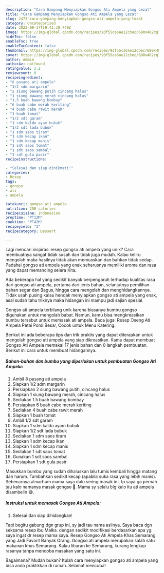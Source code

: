 ```yaml
---
description: "Cara Gampang Menyiapkan Gongso Ati Ampela yang Lezat"
title: "Cara Gampang Menyiapkan Gongso Ati Ampela yang Lezat"
slug: 2473-cara-gampang-menyiapkan-gongso-ati-ampela-yang-lezat
category: Uncategorized
date: 2022-09-17T19:42:30.749Z
image: https://img-global.cpcdn.com/recipes/93f55ca6ae12cbec/680x482cq70/gongso-ati-ampela-foto-resep-utama.jpg
hideToc: false
enableToc: true
enableTocContent: false
thumbnail: https://img-global.cpcdn.com/recipes/93f55ca6ae12cbec/680x482cq70/gongso-ati-ampela-foto-resep-utama.jpg
cover: https://img-global.cpcdn.com/recipes/93f55ca6ae12cbec/680x482cq70/gongso-ati-ampela-foto-resep-utama.jpg
author: Admin
authorAv: notfound
ratingvalue: 3.2
reviewcount: 9
recipeingredient:
- "8 pasang ati ampela"
- "1/2 sdm margarin"
- "2 siung bawang putih cincang halus"
- "1 siung bawang merah cincang halus"
- "1.5 buah bawang bombay"
- "6 buah cabe merah keriting"
- "4 buah cabe rawit merah"
- "1 buah tomat"
- "1/2 sdt garam"
- "1 sdm kaldu ayam bubuk"
- "1/2 sdt lada bubuk"
- "1 sdm saos tiram"
- "1 sdm kecap ikan"
- "1 sdm kecap manis"
- "1 sdt saos tomat"
- "1 sdt saos sambal"
- "1 sdt gula pasir"
recipeinstructions:

- "Selesai dan siap dinikmati!"
categories:
- Resep
tags:
- gongso
- ati
- ampela

katakunci: gongso ati ampela 
nutrition: 250 calories
recipecuisine: Indonesian
preptime: "PT12M"
cooktime: "PT42M"
recipeyield: "3"
recipecategory: Dessert

---
```





Lagi mencari inspirasi resep gongso ati ampela yang unik? Cara membuatnya sangat tidak susah dan tidak juga mudah. Kalau keliru mengolah maka hasilnya tidak akan memuaskan dan bahkan tidak sedap. Padahal gongso ati ampela yang enak seharusnya memiliki aroma dan rasa yang dapat memancing selera Kita.





Ada beberapa hal yang sedikit banyak berpengaruh terhadap kualitas rasa dari gongso ati ampela, pertama dari jenis bahan, selanjutnya pemilihan bahan segar dan Bagus, hingga cara mengolah dan menghidangkannya. Tidak usah pusing kalau hendak menyiapkan gongso ati ampela yang enak,      asal sudah tahu triknya maka hidangan ini mampu jadi sajian spesial.














Gongso ati ampela terbilang unik karena biasanya bumbu gongso digunakan untuk mengolah babat. Namun, kamu bisa mengkreasikan bumbu tersebut untuk memasak ati ampela. Baca juga: Resep Oseng Ati Ampela Petai Porsi Besar, Cocok untuk Menu Katering.






Berikut ini ada beberapa tips dan trik praktis yang dapat diterapkan untuk mengolah gongso ati ampela yang siap dikreasikan. Kamu dapat membuat Gongso Ati Ampela memakai 17 jenis bahan dan 0 langkah pembuatan. Berikut ini cara untuk membuat hidangannya.

<!--inarticleads1-->

##### Bahan-bahan dan bumbu yang diperlukan untuk pembuatan Gongso Ati Ampela:

1. Ambil 8 pasang ati ampela
1. Siapkan 1/2 sdm margarin
1. Persiapkan 2 siung bawang putih, cincang halus
1. Siapkan 1 siung bawang merah, cincang halus
1. Sediakan 1.5 buah bawang bombay
1. Persiapkan 6 buah cabe merah keriting
1. Sediakan 4 buah cabe rawit merah
1. Siapkan 1 buah tomat
1. Ambil 1/2 sdt garam
1. Siapkan 1 sdm kaldu ayam bubuk
1. Siapkan 1/2 sdt lada bubuk
1. Sediakan 1 sdm saos tiram
1. Siapkan 1 sdm kecap ikan
1. Siapkan 1 sdm kecap manis
1. Sediakan 1 sdt saos tomat
1. Gunakan 1 sdt saos sambal
1. Persiapkan 1 sdt gula pasir


Masukkan bumbu yang sudah dihaluskan lalu tumis kembali hingga matang dan harum. Tambahkan sedikit kecap (apabila suka rasa yang lebih manis). Sebenarnya almarhum mama saya dulu sering masak ini, tp saya ga pernah tau kalo namanya masak gongso 🤭. Mama sy selalu blg kalo itu ati ampela disambelin 😄. 

<!--inarticleads2-->

##### Instruksi untuk memasak Gongso Ati Ampela:


1. Selesai dan siap dihidangkan!

Tapi begitu gabung dgn grup ini, sy jadi tau nama aslinya. Saya baca dgn seksama resep Ibu Malka. dengan sedikit modifikasi berdasarkan apa yg saya ingat dr resep mama saya. Resep Gongso Ati Ampela Khas Semarang yang Jadi Favorit Banyak Orang. Gongso ati ampela merupakan salah satu makanan khas Semarang. Kalau liburan ke Semarang, kurang lengkap rasanya tanpa mencoba masakan yang satu ini. 

Bagaimana? Mudah bukan? Itulah cara menyiapkan gongso ati ampela yang bisa anda praktikkan di rumah. Selamat mencoba!
